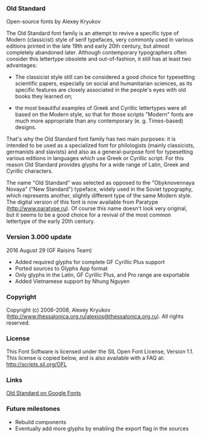 ### Old Standard

Open-source fonts by Alexey Kryukov

The Old Standard font family is an attempt to revive a specific type of
Modern (classicist) style of serif typefaces, very commonly used in various
editions printed in the late 19th and early 20th century, but almost
completely  abandoned later. Although contemporary typographers often
consider this lettertype obsolete and out-of-fashion, it still has at least
two advantages:

* The classicist style still can be considered a good choice for
typesetting scientific papers, especially on social and humanitarian
sciences, as its specific features are closely associated in the people's
eyes with old books they learned on;

* the most beautiful examples of Greek and Cyrillic lettertypes were all
based on the Modern style, so that for those scripts "Modern" fonts
are much more appropriate than any contemporary (e. g. Times-based)
designs.

That's why the Old Standard font family has two main purposes: it is
intended to be used as a specialized font for philologists (mainly
classicists, germanists and slavists) and also as a general-purpose font
for typesetting various  editions in languages which use Greek or Cyrillic
script. For this reason Old Standard provides glyphs for a wide range of
Latin, Greek and Cyrillic characters.

The name "Old Standard" was selected as opposed to the "Obyknovennaya
Novaya" ("New Standard") typeface, widely used in the Soviet typography,
which represents another, slightly different type of the same Modern style.
The digital version of this font is now available from Paratype
(http://www.paratype.ru). Of course this name doesn't look very original,
but it seems to be a good choice for a revival of the most common
lettertype of the early 20th century.

### Version 3.000 update

2016 August 29 (GF Raisins Team)
    
* Added required glyphs for complete GF Cyrillic Plus support
* Ported sources to Glyphs App format
* Only glyphs in the Latin, GF Cyrillic Plus, and Pro range are exportable
* Added Vietnamese support by Nhung Nguyen


### Copyright

Copyright (c) 2006-2008, Alexey Kryukov 
(<http://www.thessalonica.org.ru|alexios@thessalonica.org.ru>).
All rights reserved.


### License

This Font Software is licensed under the SIL Open Font License, Version 1.1.
This license is copied below, and is also available with a FAQ at:
http://scripts.sil.org/OFL

### Links

[Old Standard on Google Fonts](https://fonts.google.com/specimen/Old+Standard+TT)

### Future milestones
* Rebuild components
* Eventually add more glyphs by enabling the export flag in the sources
